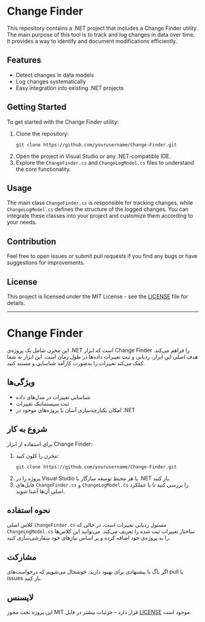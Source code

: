 <!DOCTYPE html>
<html lang="en">
<head>
    <meta charset="UTF-8">
    <meta name="viewport" content="width=device-width, initial-scale=1.0">
    <title>Change Finder README</title>
</head>
<body>
    <h1>Change Finder</h1>
    <p>
        This repository contains a .NET project that includes a Change Finder utility. The main purpose of this tool is to track and log changes in data over time. It provides a way to identify and document modifications efficiently.
    </p>
    <h2>Features</h2>
    <ul>
        <li>Detect changes in data models</li>
        <li>Log changes systematically</li>
        <li>Easy integration into existing .NET projects</li>
    </ul>
    <h2>Getting Started</h2>
    <p>To get started with the Change Finder utility:</p>
    <ol>
        <li>Clone the repository:</li>
        <pre><code>git clone https://github.com/yourusername/Change-Finder.git</code></pre>
        <li>Open the project in Visual Studio or any .NET-compatible IDE.</li>
        <li>Explore the <code>ChangeFinder.cs</code> and <code>ChangeLogModel.cs</code> files to understand the core functionality.</li>
    </ol>
    <h2>Usage</h2>
    <p>
        The main class <code>ChangeFinder.cs</code> is responsible for tracking changes, while <code>ChangeLogModel.cs</code> defines the structure of the logged changes. You can integrate these classes into your project and customize them according to your needs.
    </p>
    <h2>Contribution</h2>
    <p>
        Feel free to open issues or submit pull requests if you find any bugs or have suggestions for improvements.
    </p>
    <h2>License</h2>
    <p>
        This project is licensed under the MIT License - see the <a href="LICENSE">LICENSE</a> file for details.
    </p>
    <hr>
    <h1>Change Finder</h1>
    <p>
        این مخزن شامل یک پروژه‌ی .NET است که ابزار Change Finder را فراهم می‌کند. هدف اصلی این ابزار، ردیابی و ثبت تغییرات داده‌ها در طول زمان است. این ابزار به شما کمک می‌کند تغییرات را به‌صورت کارآمد شناسایی و مستند کنید.
    </p>
    <h2>ویژگی‌ها</h2>
    <ul>
        <li>شناسایی تغییرات در مدل‌های داده</li>
        <li>ثبت سیستماتیک تغییرات</li>
        <li>امکان یکپارچه‌سازی آسان با پروژه‌های موجود در .NET</li>
    </ul>
    <h2>شروع به کار</h2>
    <p>برای استفاده از ابزار Change Finder:</p>
    <ol>
        <li>مخزن را کلون کنید:</li>
        <pre><code>git clone https://github.com/yourusername/Change-Finder.git</code></pre>
        <li>پروژه را در Visual Studio یا هر محیط توسعه سازگار با .NET باز کنید.</li>
        <li>فایل‌های <code>ChangeFinder.cs</code> و <code>ChangeLogModel.cs</code> را بررسی کنید تا با عملکرد اصلی آن‌ها آشنا شوید.</li>
    </ol>
    <h2>نحوه استفاده</h2>
    <p>
        کلاس اصلی <code>ChangeFinder.cs</code> مسئول ردیابی تغییرات است، در حالی که <code>ChangeLogModel.cs</code> ساختار تغییرات ثبت شده را تعریف می‌کند. می‌توانید این کلاس‌ها را به پروژه‌ی خود اضافه کرده و بر اساس نیازهای خود سفارشی‌سازی کنید.
    </p>
    <h2>مشارکت</h2>
    <p>
        اگر باگ یا پیشنهادی برای بهبود دارید، خوشحال می‌شویم که درخواست‌های pull یا issues باز کنید.
    </p>
    <h2>لایسنس</h2>
    <p>
        این پروژه تحت مجوز MIT قرار دارد - جزئیات بیشتر در فایل <a href="LICENSE">LICENSE</a> موجود است.
    </p>
</body>
</html>
